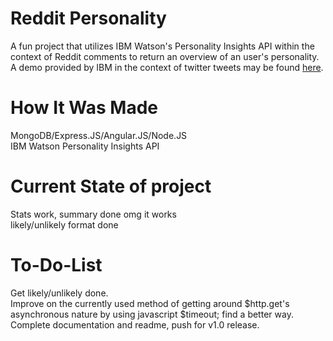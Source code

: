 # Reddit Personality

A fun project that utilizes IBM Watson's Personality Insights API within the context of Reddit comments to return an overview of an user's personality. A demo provided by IBM in the context of twitter tweets may be found [here](http://personality-insights-livedemo.mybluemix.net).

# How It Was Made

MongoDB/Express.JS/Angular.JS/Node.JS  
IBM Watson Personality Insights API  

# Current State of project

Stats work, summary done omg it works  
likely/unlikely format done  

# To-Do-List  

Get likely/unlikely done.  
Improve on the currently used method of getting around $http.get's asynchronous nature by using javascript $timeout; find a better way. Complete documentation and readme, push for v1.0 release.  
